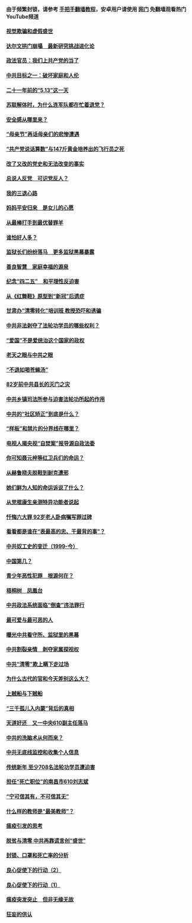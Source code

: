 #### 由于频繁封锁，请参考 [手把手翻墙教程](https://github.com/gfw-breaker/guides/wiki/)，安卓用户请使用 [网门](https://github.com/gfw-breaker/nogfw/blob/master/dl.md?t=06031601) 免翻墙观看热门YouTube频道 

#### [视觉欺骗和虚假盛世](../pages/19/426443.md?t=06031601) 

#### [达尔文拱门崩塌　最新研究挑战进化论](../pages/19/426009.md?t=06031601) 

#### [政法官员：我们上共产党的当了](../pages/19/425351.md?t=06031601) 

#### [中共目标之一：破坏家庭和人伦](../pages/19/424454.md?t=06031601) 

#### [二十一年前的“5.13”这一天](../pages/19/424814.md?t=06031601) 

#### [苏联解体时，为什么连军队都在忙着退党？](../pages/19/424335.md?t=06031601) 

#### [安全感从哪里来？](../pages/19/424336.md?t=06031601) 

#### [“母亲节”再话母亲们的悲惨遭遇](../pages/19/424234.md?t=06031601) 

#### [“共产党说话算数”与147斤黄金培养出的飞行员之死](../pages/19/424115.md?t=06031601) 

#### [改了又改的党史和无法改变的事实](../pages/19/424037.md?t=06031601) 

#### [总说人反党　可识党反人？](../pages/19/423820.md?t=06031601) 

#### [我的三退心路](../pages/19/423876.md?t=06031601) 

#### [妈妈平安归来　是女儿的心愿](../pages/19/423947.md?t=06031601) 

#### [从最棒打手到最优替罪羊](../pages/19/423819.md?t=06031601) 

#### [谁怕好人多？](../pages/19/423774.md?t=06031601) 

#### [监狱长们纷纷落马　更多监狱黑幕暴露](../pages/19/423787.md?t=06031601) 

#### [善良智慧　家庭幸福的源泉](../pages/19/423632.md?t=06031601) 

#### [纪念“四二五”　和平理性反迫害](../pages/19/423660.md?t=06031601) 

#### [从《红舞鞋》原型到“新冠”后遗症](../pages/19/423509.md?t=06031601) 

#### [甘肃办“清零转化”培训班 教授恐吓和诱骗](../pages/19/423498.md?t=06031601) 

#### [中共非法剥夺了法轮功学员的哪些权利？](../pages/19/423392.md?t=06031601) 

#### [“爱国”不是爱统治这个国家的政权](../pages/19/423029.md?t=06031601) 

#### [老天之眼与中共之眼](../pages/19/423378.md?t=06031601) 

#### [“不退如喝苍蝇汤”](../pages/19/423287.md?t=06031601) 

#### [82岁前中共县长的灭门之灾](../pages/19/423055.md?t=06031601) 

#### [中共乡镇司法所参与迫害法轮功所起的作用](../pages/19/423064.md?t=06031601) 

#### [中共的“社区矫正”到底是什么？](../pages/19/422870.md?t=06031601) 

#### [“样板”和禁片的分界线在哪里？](../pages/19/422704.md?t=06031601) 

#### [电视人揭央视“自焚案”报导源自政法委](../pages/19/422770.md?t=06031601) 

#### [你可知聂元梓等红卫兵们的命运？](../pages/19/422848.md?t=06031601) 

#### [从赫鲁晓夫脱鞋到耐克遭邪](../pages/19/422826.md?t=06031601) 

#### [她们鲜为人知的命运诉说了什么？](../pages/19/422754.md?t=06031601) 

#### [从党棍康生亲测特异功能者说起](../pages/19/422657.md?t=06031601) 

#### [忏悔六大罪 92岁老人卧病嘱写罪过碑](../pages/19/422750.md?t=06031601) 

#### [看看都是谁在“表最高的忠、干最背的事”？](../pages/19/422703.md?t=06031601) 

#### [中共奴工史的变迁（1999-今）](../pages/19/422656.md?t=06031601) 

#### [中国第几？](../pages/19/422496.md?t=06031601) 

#### [青少年恶性犯罪　根源何在？](../pages/19/422449.md?t=06031601) 

#### [梧桐树　凤凰台](../pages/19/422442.md?t=06031601) 

#### [中共政法系统面临“倒查”违法罪行](../pages/19/422497.md?t=06031601) 

#### [最可爱与最可恶的人](../pages/19/422448.md?t=06031601) 

#### [曝光中共看守所、监狱里的黑幕](../pages/19/422390.md?t=06031601) 

#### [中共割裂亲情　剥夺家属探视权](../pages/19/422364.md?t=06031601) 

#### [中共“清零”欺上瞒下走过场](../pages/19/422306.md?t=06031601) 

#### [为什么古代的官和今天差别这么大？](../pages/19/422228.md?t=06031601) 

#### [上贼船与下贼船](../pages/19/422276.md?t=06031601) 

#### [“三千孤儿入内蒙”背后的真相](../pages/19/422229.md?t=06031601) 

#### [天道好还　又一中央610副主任落马](../pages/19/422155.md?t=06031601) 

#### [中共的洗脑术从何而来？](../pages/19/422154.md?t=06031601) 

#### [中共无底线监控和收集个人信息](../pages/19/422039.md?t=06031601) 

#### [传统新年 至少708名法轮功学员遭迫害](../pages/19/421946.md?t=06031601) 

#### [担任“死亡职位”的南昌市610刘志斌](../pages/19/421957.md?t=06031601) 

#### [“宁可信其有，不可信其无”](../pages/19/421691.md?t=06031601) 

#### [什么样的教师是“最美教师”？](../pages/19/421755.md?t=06031601) 

#### [瘟疫引发的思考](../pages/19/421594.md?t=06031601) 

#### [脱贫与清零 中共再靠谎言创“盛世”](../pages/19/421590.md?t=06031601) 

#### [封锁、口罩和死亡率的分析](../pages/19/421495.md?t=06031601) 

#### [良心促使下的行动（2）](../pages/19/421361.md?t=06031601) 

#### [良心促使下的行动（1）](../pages/19/421302.md?t=06031601) 

#### [瘟疫突发突止　但非无缘无故](../pages/19/421281.md?t=06031601) 

#### [狂妄的供认](../pages/19/421199.md?t=06031601) 

